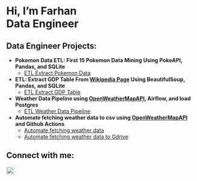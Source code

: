 <h1> Hi, I’m Farhan <br/>Data Engineer</a></h1>

<h2>Data Engineer Projects:</h2>

- <b>Pokemon Data ETL: First 15 Pokemon Data Mining Using PokeAPI, Pandas, and SQLite</b>
  - [ETL Extract Pokemon Data](https://github.com/khairufde/Mining_Pokemon_Data)
- <b>ETL: Extract GDP Table From <a href="https://web.archive.org/web/20230902185326/https://en.wikipedia.org/wiki/List_of_countries_by_GDP_%28nominal%29">Wikipedia Page</a> Using BeautifulSoup, Pandas, and SQLite</b>
  - [ETL Extract GDP Table](https://github.com/khairufde/countries_gdp)
- <b>Weather Data Pipeline using <a href="https://openweathermap.org/">OpenWeatherMapAPI</a>, Airflow, and load Postgres</b>
  - [ETL Weather Data Pipeline](https://github.com/khairufde/get_weather)
- <b>Automate fetching weather data to csv using <a href="https://openweathermap.org/">OpenWeatherMapAPI</a> and Github Actions</b>
  - [Automate fetching weather data](https://github.com/khairufde/getWeather-action)
  - [Automate fetching weather data to Gdrive](https://github.com/khairufde/getWeather-actionGD)

<h2> Connect with me:</h2>

[<img align="left" alt="FarhanKhairullah | Upwork" width="22px" src="https://www.citypng.com/public/uploads/preview/upwork-round-logo-icon-png-7017516949686332n4bo69bd8.png" />][upwork]

[upwork]: https://www.upwork.com/freelancers/~012edbfdb133ebdfab?mp_source=share
<!---
khairufde/khairufde is a ✨ special ✨ repository because its `README.md` (this file) appears on your GitHub profile.
You can click the Preview link to take a look at your changes.
--->
